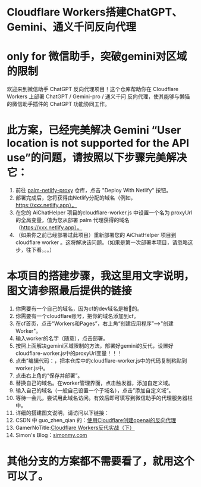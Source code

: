 # Cloudflare Workers搭建ChatGPT、Gemini、通义千问反向代理
# only for 微信助手，突破gemini对区域的限制

欢迎来到微信助手 ChatGPT 反向代理项目！这个仓库帮助你在 Cloudflare Workers 上部署 ChatGPT / Gemini-pro / 通义千问 反向代理，使其能够与懒猫的微信助手插件的 ChatGPT 功能协同工作。

# 此方案，已经完美解决 Gemini “User location is not supported for the API use”的问题，请按照以下步骤完美解决它：
1. 前往 [palm-netlify-proxy](https://github.com/antergone/palm-netlify-proxy) 仓库，点击 "Deploy With Netlify" 按钮。
2. 部署完成后，您将获得由Netlify分配的域名（例如，https://xxx.netlify.app）。
3. 在您的 AiChatHelper 项目的cloudflare-worker.js 中设置一个名为 proxyUrl 的全局变量，值为您从部署 palm 代理获得的域名（https://xxx.netlify.app）。
4. （如果你之前已经部署过此项目）重新部署您的 AiChatHelper 项目到cloudflare worker 。这将解决该问题。（如果是第一次部署本项目，请忽略这步，往下看。。。）

# 本项目的搭建步骤，我这里用文字说明，图文请参照最后提供的链接
1. 你需要有一个自己的域名，因为cf的dev域名是被🧱的。
2. 你需要有一个cloudflare账号，把你的域名添加到cf。
3. 在cf首页，点击“Workers和Pages”，右上角“创建应用程序”-->"创建Worker"。
4. 输入worker的名字（随意），点击部署。
5. 按照上面解决gemini区域限制的方法，部署好gemini的反代，设置好cloudflare-worker.js中的proxyUrl变量！！！
6. 点击“编辑代码：，把本仓库中的cloudflare-worker.js中的代码复制粘贴到worker.js中。
7. 点击右上角的“保存并部署”。
8. 替换自己的域名。在worker管理界面，点击触发器，添加自定义域。
9. 输入自己的域名（一般自己设置一个子域名），点击”添加自定义域“。
10. 等待一会儿，尝试用此域名访问。有效后即可填写到微信助手的代理服务器栏中。
11. 详细的搭建图文说明，请访问以下链接：
12. CSDN 中 guo_zhen_qian 的：[使用Cloudflare创建openai的反向代理](https://blog.csdn.net/guo_zhen_qian/article/details/134957351)
13. GamerNoTitle:[Cloudflare Workers反代实战（下）](https://bili33.top/posts/Cloudflare-Workers-Section2/)
14. Simon's Blog：[simonmy.com](https://simonmy.com/posts/使用netlify反向代理google-palm-api.html)

    

# 其他分支的方案都不需要看了，就用这个可以了。


